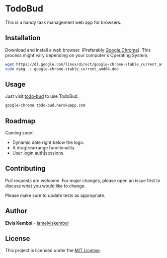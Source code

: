 # TodoBud

This is a handy task management web app for browsers.

## Installation

Download and install a web browser. (Preferably [Google Chrome](https://google.com/chrome/)). 
This process might vary depending on your computer's Operating System.
```bash
wget https://dl.google.com/linux/direct/google-chrome-stable_current_amd64.deb
sudo dpkg -i google-chrome-stable_current_amd64.deb
```

## Usage
 Just visit [todo-bud](https://todo-bud.herokuapp.com) to use TodoBud.

```bash
google-chrome todo-bud.herokuapp.com
```

## Roadmap

Coming soon!
* Dynamic date right below the logo.
* A drag|rearrange functionality.
* User login auth|sessions.

## Contributing
Pull requests are welcome. For major changes, please open an issue first to discuss what you would like to change.

Please make sure to update tests as appropriate.

## Author

**Elvis Kemboi** - [iamelviskemboi](https://github.com/iamelviskemboi)

## License
This project is licensed under the [MIT License](LICENSE).
